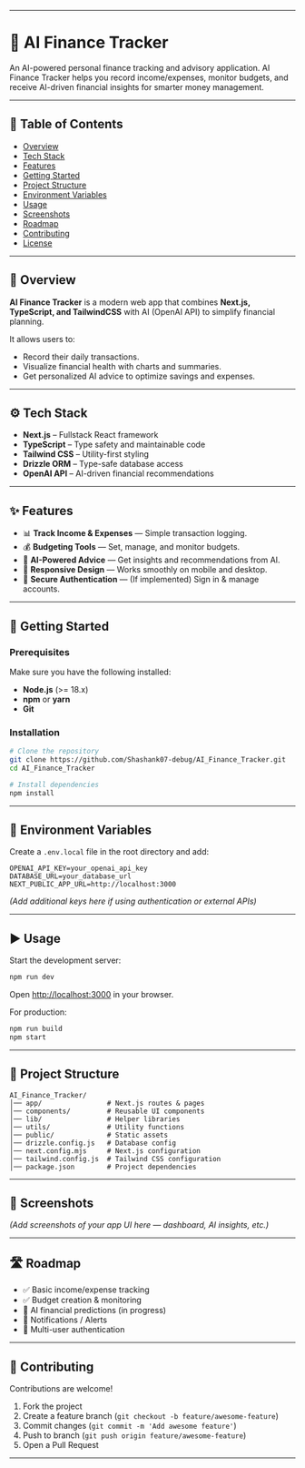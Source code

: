 
---

# 🧠 AI Finance Tracker

An AI-powered personal finance tracking and advisory application.
AI Finance Tracker helps you record income/expenses, monitor budgets, and receive AI-driven financial insights for smarter money management.

---

## 📑 Table of Contents

* [Overview](#-overview)
* [Tech Stack](#-tech-stack)
* [Features](#-features)
* [Getting Started](#-getting-started)
* [Project Structure](#-project-structure)
* [Environment Variables](#-environment-variables)
* [Usage](#-usage)
* [Screenshots](#-screenshots)
* [Roadmap](#-roadmap)
* [Contributing](#-contributing)
* [License](#-license)

---

## 🔎 Overview

**AI Finance Tracker** is a modern web app that combines **Next.js, TypeScript, and TailwindCSS** with AI (OpenAI API) to simplify financial planning.

It allows users to:

* Record their daily transactions.
* Visualize financial health with charts and summaries.
* Get personalized AI advice to optimize savings and expenses.

---

## ⚙️ Tech Stack

* **Next.js** – Fullstack React framework
* **TypeScript** – Type safety and maintainable code
* **Tailwind CSS** – Utility-first styling
* **Drizzle ORM** – Type-safe database access
* **OpenAI API** – AI-driven financial recommendations

---

## ✨ Features

* 📊 **Track Income & Expenses** — Simple transaction logging.
* 💰 **Budgeting Tools** — Set, manage, and monitor budgets.
* 🤖 **AI-Powered Advice** — Get insights and recommendations from AI.
* 📱 **Responsive Design** — Works smoothly on mobile and desktop.
* 🔐 **Secure Authentication** — (If implemented) Sign in & manage accounts.

---

## 🚀 Getting Started

### Prerequisites

Make sure you have the following installed:

* **Node.js** (>= 18.x)
* **npm** or **yarn**
* **Git**

### Installation

```bash
# Clone the repository
git clone https://github.com/Shashank07-debug/AI_Finance_Tracker.git
cd AI_Finance_Tracker

# Install dependencies
npm install
```

---

## 🔑 Environment Variables

Create a `.env.local` file in the root directory and add:

```env
OPENAI_API_KEY=your_openai_api_key
DATABASE_URL=your_database_url
NEXT_PUBLIC_APP_URL=http://localhost:3000
```

*(Add additional keys here if using authentication or external APIs)*

---

## ▶️ Usage

Start the development server:

```bash
npm run dev
```

Open [http://localhost:3000](http://localhost:3000) in your browser.

For production:

```bash
npm run build
npm start
```

---

## 📂 Project Structure

```
AI_Finance_Tracker/
│── app/                # Next.js routes & pages
│── components/         # Reusable UI components
│── lib/                # Helper libraries
│── utils/              # Utility functions
│── public/             # Static assets
│── drizzle.config.js   # Database config
│── next.config.mjs     # Next.js configuration
│── tailwind.config.js  # Tailwind CSS configuration
│── package.json        # Project dependencies
```

---

## 📸 Screenshots

*(Add screenshots of your app UI here — dashboard, AI insights, etc.)*

---

## 🛣️ Roadmap

* ✅ Basic income/expense tracking
* ✅ Budget creation & monitoring
* 🚧 AI financial predictions (in progress)
* 🚧 Notifications / Alerts
* 🚧 Multi-user authentication

---

## 🤝 Contributing

Contributions are welcome!

1. Fork the project
2. Create a feature branch (`git checkout -b feature/awesome-feature`)
3. Commit changes (`git commit -m 'Add awesome feature'`)
4. Push to branch (`git push origin feature/awesome-feature`)
5. Open a Pull Request

---

